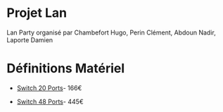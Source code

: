 # Projet Lan

Lan Party organisé par Chambefort Hugo, Perin Clément, Abdoun Nadir, Laporte Damien

# Définitions Matériel


* [Switch 20 Ports](https://www.amazon.fr/Cisco-SRW2016-K9-EU-300-20-Switch-Gigabit/dp/B0043TVQTI/ref=sr_1_1?ie=UTF8&qid=1513591620&sr=8-1&keywords=switch+cisco+20+port)- 166€

* [Switch 48 Ports](https://www.amazon.fr/Cisco-SLM2048T-EU-Smart-Switch-Gigabit/dp/B004GQL3XW/ref=sr_1_1?ie=UTF8&qid=1513590098&sr=8-1&keywords=switch+48+port)- 445€ 




